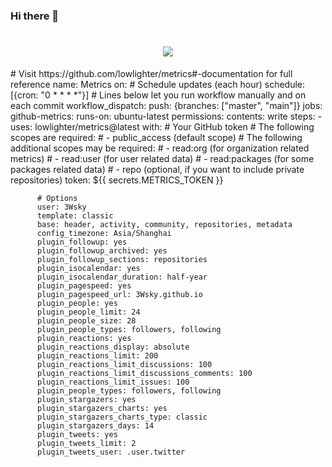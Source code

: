 ### Hi there 👋
<h1 align="center"> <a href="https://onetu.cn/"> <img src="https://readme-typing-svg.herokuapp.com/?lines=console.log(%22Hello%2C%20World!%22);三万天祝你天天愉快!&center=true&size=27"> </a> </h1>
# Visit https://github.com/lowlighter/metrics#-documentation for full reference
name: Metrics
on:
  # Schedule updates (each hour)
  schedule: [{cron: "0 * * * *"}]
  # Lines below let you run workflow manually and on each commit
  workflow_dispatch:
  push: {branches: ["master", "main"]}
jobs:
  github-metrics:
    runs-on: ubuntu-latest
    permissions:
      contents: write
    steps:
      - uses: lowlighter/metrics@latest
        with:
          # Your GitHub token
          # The following scopes are required:
          #  - public_access (default scope)
          # The following additional scopes may be required:
          #  - read:org      (for organization related metrics)
          #  - read:user     (for user related data)
          #  - read:packages (for some packages related data)
          #  - repo          (optional, if you want to include private repositories)
          token: ${{ secrets.METRICS_TOKEN }}

          # Options
          user: 3Wsky
          template: classic
          base: header, activity, community, repositories, metadata
          config_timezone: Asia/Shanghai
          plugin_followup: yes
          plugin_followup_archived: yes
          plugin_followup_sections: repositories
          plugin_isocalendar: yes
          plugin_isocalendar_duration: half-year
          plugin_pagespeed: yes
          plugin_pagespeed_url: 3Wsky.github.io
          plugin_people: yes
          plugin_people_limit: 24
          plugin_people_size: 28
          plugin_people_types: followers, following
          plugin_reactions: yes
          plugin_reactions_display: absolute
          plugin_reactions_limit: 200
          plugin_reactions_limit_discussions: 100
          plugin_reactions_limit_discussions_comments: 100
          plugin_reactions_limit_issues: 100
          plugin_people_types: followers, following
          plugin_stargazers: yes
          plugin_stargazers_charts: yes
          plugin_stargazers_charts_type: classic
          plugin_stargazers_days: 14
          plugin_tweets: yes
          plugin_tweets_limit: 2
          plugin_tweets_user: .user.twitter
